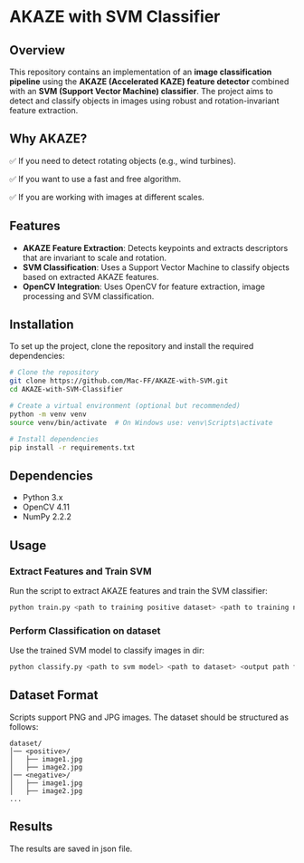 # AKAZE with SVM Classifier

## Overview

This repository contains an implementation of an **image classification pipeline** using the **AKAZE (Accelerated KAZE) feature detector** combined with an **SVM (Support Vector Machine) classifier**. The project aims to detect and classify objects in images using robust and rotation-invariant feature extraction.

## Why AKAZE?

✅ If you need to detect rotating objects (e.g., wind turbines).

✅ If you want to use a fast and free algorithm.

✅ If you are working with images at different scales.

## Features

- **AKAZE Feature Extraction**: Detects keypoints and extracts descriptors that are invariant to scale and rotation.
- **SVM Classification**: Uses a Support Vector Machine to classify objects based on extracted AKAZE features.
- **OpenCV Integration**: Uses OpenCV for feature extraction, image processing and SVM classification.

## Installation

To set up the project, clone the repository and install the required dependencies:

```bash
# Clone the repository
git clone https://github.com/Mac-FF/AKAZE-with-SVM.git
cd AKAZE-with-SVM-Classifier

# Create a virtual environment (optional but recommended)
python -m venv venv
source venv/bin/activate  # On Windows use: venv\Scripts\activate

# Install dependencies
pip install -r requirements.txt
```

## Dependencies

- Python 3.x
- OpenCV 4.11
- NumPy 2.2.2

## Usage

### Extract Features and Train SVM

Run the script to extract AKAZE features and train the SVM classifier:

```bash
python train.py <path to training positive dataset> <path to training negative dataset> <output path for results>
```

### Perform Classification on dataset

Use the trained SVM model to classify images in dir:

```bash
python classify.py <path to svm model> <path to dataset> <output path for results>
```

## Dataset Format

Scripts support PNG and JPG images. The dataset should be structured as follows:

```
dataset/
│── <positive>/
│   ├── image1.jpg
│   ├── image2.jpg
│── <negative>/
│   ├── image1.jpg
│   ├── image2.jpg
...
```

## Results

The results are saved in json file.
